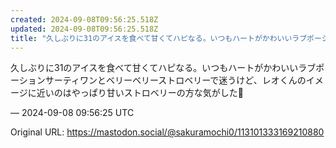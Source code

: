```yaml
---
created: 2024-09-08T09:56:25.518Z
updated: 2024-09-08T09:56:25.518Z
title: "久しぶりに31のアイスを食べて甘くてハピなる。いつもハートがかわいいラブポーショ[...]"
---
```


<p>久しぶりに31のアイスを食べて甘くてハピなる。いつもハートがかわいいラブポーションサーティワンとベリーベリーストロベリーで迷うけど、レオくんのイメージに近いのはやっぱり甘いストロベリーの方な気がした🍓</p>

&mdash; 2024-09-08 09:56:25 UTC

Original URL: https://mastodon.social/@sakuramochi0/113101333169210880
